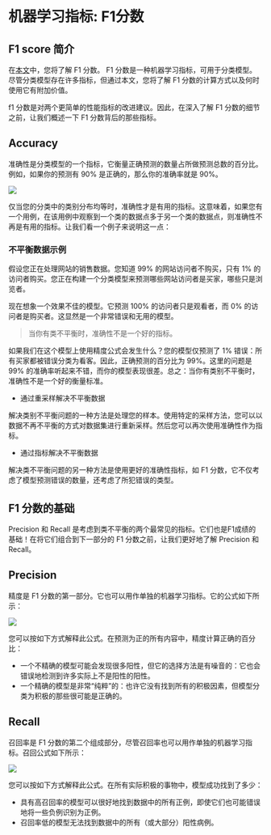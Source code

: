 # 机器学习指标: F1分数



## F1 score 简介

在[本文](https://towardsdatascience.com/the-f1-score-bec2bbc38aa6 "Source")中，您将了解 F1 分数。 F1 分数是一种机器学习指标，可用于分类模型。尽管分类模型存在许多指标，但通过本文，您将了解 F1 分数的计算方式以及何时使用它有附加价值。

f1 分数是对两个更简单的性能指标的改进建议。因此，在深入了解 F1 分数的细节之前，让我们概述一下 F1 分数背后的那些指标。



## Accuracy

准确性是分类模型的一个指标，它衡量正确预测的数量占所做预测总数的百分比。例如，如果你的预测有 90% 是正确的，那么你的准确率就是 90%。

![](https://s2.loli.net/2023/05/10/mCSEHoNfB8nuO9J.png)



仅当您的分类中的类别分布均等时，准确性才是有用的指标。这意味着，如果您有一个用例，在该用例中观察到一个类的数据点多于另一个类的数据点，则准确性不再是有用的指标。让我们看一个例子来说明这一点：

### 不平衡数据示例

假设您正在处理网站的销售数据。您知道 99% 的网站访问者不购买，只有 1% 的访问者购买。您正在构建一个分类模型来预测哪些网站访问者是买家，哪些只是浏览者。

现在想象一个效果不佳的模型。它预测 100% 的访问者只是观看者，而 0% 的访问者是购买者。这显然是一个非常错误和无用的模型。

> 当你有类不平衡时，准确性不是一个好的指标。

如果我们在这个模型上使用精度公式会发生什么？您的模型仅预测了 1% 错误：所有买家都被错误分类为看客。因此，正确预测的百分比为 99%。这里的问题是 99% 的准确率听起来不错，而你的模型表现很差。总之：当你有类别不平衡时，准确性不是一个好的衡量标准。



- 通过重采样解决不平衡数据

解决类别不平衡问题的一种方法是处理您的样本。使用特定的采样方法，您可以以数据不再不平衡的方式对数据集进行重新采样。然后您可以再次使用准确性作为指标。

- 通过指标解决不平衡数据

解决类不平衡问题的另一种方法是使用更好的准确性指标，如 F1 分数，它不仅考虑了模型预测错误的数量，还考虑了所犯错误的类型。



## F1 分数的基础

Precision 和 Recall 是考虑到类不平衡的两个最常见的指标。它们也是F1成绩的基础！在将它们组合到下一部分的 F1 分数之前，让我们更好地了解 Precision 和 Recall。



## Precision

精度是 F1 分数的第一部分。它也可以用作单独的机器学习指标。它的公式如下所示：

![](https://s2.loli.net/2023/05/10/Q35toxMmUDayjv8.png)



您可以按如下方式解释此公式。在预测为正的所有内容中，精度计算正确的百分比：

- 一个不精确的模型可能会发现很多阳性，但它的选择方法是有噪音的：它也会错误地检测到许多实际上不是阳性的阳性。
- 一个精确的模型是非常“纯粹”的：也许它没有找到所有的积极因素，但模型分类为积极的那些很可能是正确的。



## Recall

召回率是 F1 分数的第二个组成部分，尽管召回率也可以用作单独的机器学习指标。召回公式如下所示：

![](https://s2.loli.net/2023/05/10/sMdjGUZxSbcR92e.png)



您可以按如下方式解释此公式。在所有实际积极的事物中，模型成功找到了多少：

- 具有高召回率的模型可以很好地找到数据中的所有正例，即使它们也可能错误地将一些负例识别为正例。
- 召回率低的模型无法找到数据中的所有（或大部分）阳性病例。



